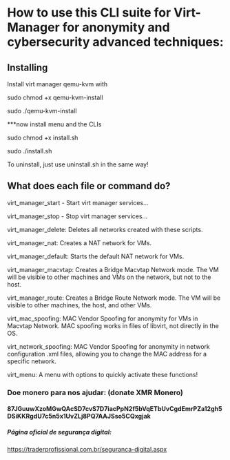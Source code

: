 #   How to use this CLI suite for Virt-Manager for anonymity and cybersecurity advanced techniques:

##   Installing

Install virt manager qemu-kvm with 

sudo chmod +x qemu-kvm-install

sudo ./qemu-kvm-install

***now install menu and the CLIs

sudo chmod +x install.sh

sudo ./install.sh

To uninstall, just use uninstall.sh in the same way!

## What does each file or command do?

virt_manager_start - Start virt manager services...

virt_manager_stop -  Stop virt manager services...

virt_manager_delete: Deletes all networks created with these scripts.

virt_manager_nat: Creates a NAT network for VMs.

virt_manager_default: Starts the default NAT network for VMs.

virt_manager_macvtap: Creates a Bridge Macvtap Network mode. The VM will be visible to other machines and VMs on the network, but not to the host.

virt_manager_route: Creates a Bridge Route Network mode. The VM will be visible to other machines, the host, and other VMs.

virt_mac_spoofing: MAC Vendor Spoofing for anonymity for VMs in Macvtap Network. MAC spoofing works in files of libvirt, not directly in the OS.

virt_network_spoofing: MAC Vendor Spoofing for anonymity in network configuration .xml files, allowing you to change the MAC address for a specific network.

virt_menu: A menu with options to quickly activate these functions!

### Doe monero para nos ajudar: (donate XMR Monero)

#### 87JGuuwXzoMGwQAcSD7cvS7D7iacPpN2f5bVqETbUvCgdEmrPZa12gh5DSiKKRgdU7c5n5x1UvZLj8PQ7AAJSso5CQxgjak

##### Página oficial de segurança digital:

https://traderprofissional.com.br/seguranca-digital.aspx



